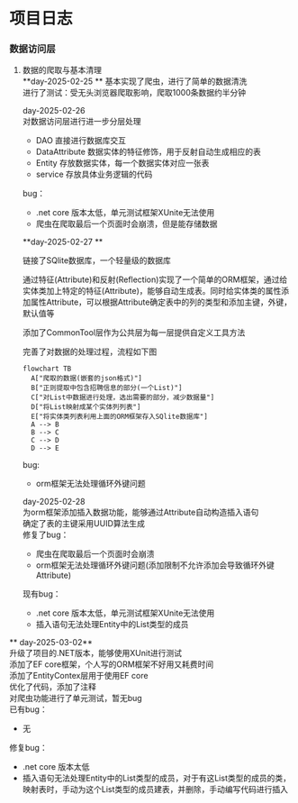 # 项目日志

### 数据访问层
  
1. 数据的爬取与基本清理  
   **day-2025-02-25  **
   基本实现了爬虫，进行了简单的数据清洗  
   进行了测试：受无头浏览器爬取影响，爬取1000条数据约半分钟  

   day-2025-02-26  
   对数据访问层进行进一步分层处理

   - DAO           直接进行数据库交互
   - DataAttribute 数据实体的特征修饰，用于反射自动生成相应的表
   - Entity        存放数据实体，每一个数据实体对应一张表
   - service       存放具体业务逻辑的代码

   bug：

   - .net core 版本太低，单元测试框架XUnite无法使用
   - 爬虫在爬取最后一个页面时会崩溃，但是能存储数据

   **day-2025-02-27  **

   链接了SQlite数据库，一个轻量级的数据库  

   通过特征(Attribute)和反射(Reflection)实现了一个简单的ORM框架，通过给实体类加上特定的特征(Attribute)，能够自动生成表。同时给实体类的属性添加属性Attribute，可以根据Attribute确定表中的列的类型和添加主键，外键，默认值等  

   添加了CommonTool层作为公共层为每一层提供自定义工具方法  

   完善了对数据的处理过程，流程如下图  

   ~~~mermaid
   flowchart TB
     A["爬取的数据(嵌套的json格式)"]
     B["正则提取中包含招聘信息的部分(一个List)"]
     C["对List中数据进行处理，选出需要的部分，减少数据量"]
     D["将List映射成某个实体列列表"]
     E["将实体类列表利用上面的ORM框架存入SQlite数据库"]
     A --> B
     B --> C
     C --> D
     D --> E
   ~~~
   bug:  
   - orm框架无法处理循环外键问题  
     
   day-2025-02-28   
   为orm框架添加插入数据功能，能够通过Attribute自动构造插入语句  
   确定了表的主键采用UUID算法生成  
   修复了bug：
   - 爬虫在爬取最后一个页面时会崩溃
   - orm框架无法处理循环外键问题(添加限制不允许添加会导致循环外键Attribute)  
     
    现有bug：  
   - .net core 版本太低，单元测试框架XUnite无法使用
   - 插入语句无法处理Entity中的List类型的成员  

  ** day-2025-03-02**  
   升级了项目的.NET版本，能够使用XUnit进行测试  
   添加了EF core框架，个人写的ORM框架不好用又耗费时间  
   添加了EntityContex层用于使用EF core    
   优化了代码，添加了注释  
   对爬虫功能进行了单元测试，暂无bug    
   已有bug：    
   - 无
     
   修复bug：  
   - .net core 版本太低
   - 插入语句无法处理Entity中的List类型的成员，对于有这List类型的成员的类，映射表时，手动为这个List类型的成员建表，并删除，手动编写代码进行插入
